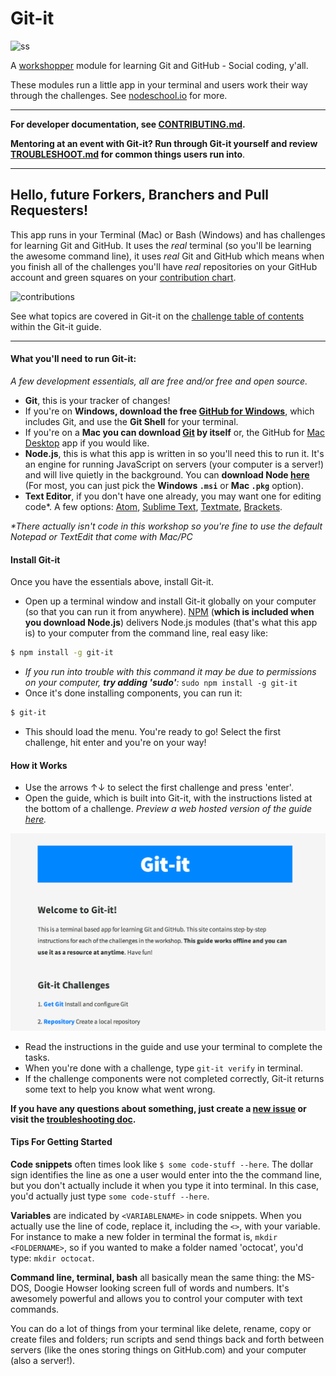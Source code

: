 # Git-it

![ss](https://raw2.github.com/jlord/git-it/master/git-it-ss.png)

A [workshopper](https://github.com/rvagg/workshopper) module for learning Git and GitHub - Social coding, y'all.

These modules run a little app in your terminal and users work their way through the challenges. See [nodeschool.io](http://nodeschool.io) for more.

---

**For developer documentation, see [CONTRIBUTING.md](https://github.com/jlord/git-it/blob/master/CONTRIBUTING.md).**

**Mentoring at an event with Git-it? Run through Git-it yourself and review [TROUBLESHOOT.md](https://github.com/jlord/git-it/blob/master/TROUBLESHOOT.md) for common things users run into**.

---

## Hello, future Forkers, Branchers and Pull Requesters!

This app runs in your Terminal (Mac) or Bash (Windows) and has challenges for learning Git and GitHub. It uses the _real_ terminal (so you'll be learning the awesome command line), it uses _real_ Git and GitHub which means when you finish all of the challenges you'll have _real_ repositories on your GitHub account and green squares on your [contribution chart](https://github.com/blog/1360-introducing-contributions).

![contributions](https://raw2.github.com/jlord/git-it/master/ghcc.png)

See what topics are covered in Git-it on the [challenge table of contents](http://jlord.github.io/git-it) within the Git-it guide.

---

#### What you'll need to run Git-it:

_A few development essentials, all are free and/or free and open source._

- **Git**, this is your tracker of changes!
 - If you're on **Windows, download the free [GitHub for Windows](http://windows.github.com)**, which includes Git, and use the **Git Shell** for your terminal.
 - If you're on a **Mac you can download  [Git](http://git-scm.com/downloads) by itself** or, the GitHub for [Mac Desktop](http://mac.github.com) app if you would like.
- **Node.js**, this is what this app is written in so you'll need this to run it. It's an engine for running JavaScript on servers (your computer is a server!) and will live quietly in the background. You can **download Node [here](http://nodejs.org/download/)** (For most, you can just pick the **Windows `.msi`** or **Mac `.pkg`** option).
- **Text Editor**, if you don't have one already, you may want one for editing code*. A few options: [Atom](http://www.atom.io), [Sublime Text](http://www.sublimetext.com/2), [Textmate](http://macromates.com/download), [Brackets](http://brackets.io/).

_*There actually isn't code in this workshop so you're fine to use the default Notepad or TextEdit that come with Mac/PC_

#### Install Git-it

Once you have the essentials above, install Git-it.

- Open up a terminal window and install Git-it globally on your computer (so that you can run it from anywhere). [NPM](http://www.npmjs.org) (**which is included when you download Node.js**) delivers Node.js modules (that's what this app is) to your computer from the command line, real easy like:

```bash
$ npm install -g git-it
```
- _If you run into trouble with this command it may be due to permissions on your computer, **try adding 'sudo'**:_ `sudo npm install -g git-it`
- Once it's done installing components, you can run it:

```bash
$ git-it
```
- This should load the menu. You're ready to go! Select the first challenge, hit enter and you're on your way!

#### How it Works

- Use the arrows ↑↓ to select the first challenge and press 'enter'.
- Open the guide, which is built into Git-it, with the instructions listed at the bottom of a challenge. _Preview a web hosted version of the guide [here](http://jlord.github.io/git-it)._

![img](https://raw.githubusercontent.com/jlord/git-it/master/guide-ss.png)

- Read the instructions in the guide and use your terminal to complete the tasks.
- When you're done with a challenge, type `git-it verify` in terminal.
- If the challenge components were not completed correctly, Git-it returns some text to help you know what went wrong.

**If you have any questions about something, just create a [new issue](https://github.com/jlord/git-it/issues/new) or visit the [troubleshooting doc](https://github.com/jlord/git-it/blob/master/TROUBLESHOOT.md).**

#### Tips For Getting Started

**Code snippets** often times look like `$ some code-stuff --here`. The dollar sign identifies the line as one a user would enter into the the command line, but you don't actually include it when you type it into terminal. In this case, you'd actually just type `some code-stuff --here`.

**Variables** are indicated by `<VARIABLENAME>` in code snippets. When you actually use the line of code, replace it, including the `<>`, with your variable. For instance to make a new folder in terminal the format is, `mkdir <FOLDERNAME>`, so if you wanted to make a folder named 'octocat', you'd type: `mkdir octocat`.

**Command line, terminal, bash** all basically mean the same thing: the MS-DOS, Doogie Howser looking screen full of words and numbers. It's awesomely powerful and allows you to control your computer with text commands.

You can do a lot of things from your terminal like delete, rename, copy or create files and folders; run scripts and send things back and forth between servers (like the ones storing things on GitHub.com) and your computer (also a server!).
